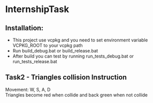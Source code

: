 # InternshipTask
 
## Installation:
- This project use vcpkg and you need to set environment variable VCPKG_ROOT to your vcpkg path
- Run build_debug.bat or build_release.bat
- After build you can test by running run_tests_debug.bat or run_tests_release.bat


## Task2 - Triangles collision Instruction<br/>
Movement: W, S, A, D<br/>
Triangles become red when collide and back green when not collide
